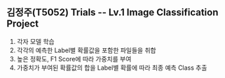 ## 김정주(T5052) Trials -- Lv.1 Image Classification Project

1. 각자 모델 학습
2. 각각의 예측한 Label별 확률값을 포함한 파일들을 취합
3. 높은 정확도, F1 Score에 따라 가중치를 부여
4. 가중치가 부여된 확률값의 합을 Label별 확률에 따라 최종 예측 Class 추출
